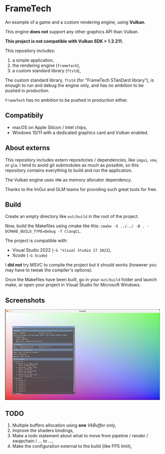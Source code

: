 # FrameTech

An example of a game and a custom rendering engine, using **Vulkan**.

This engine **does not** support any other graphics API than Vulkan.

**This project is not compatible with Vulkan SDK > 1.3.211.**

This repository includes:

1. a simple application,
2. the rendering engine (`frametech`),
3. a custom standard library (`ftstd`),

The custom standard library, `ftstd` (for "FrameTech STanDard library"), is enough to run and debug the engine only, and has no ambition to be pushed in production.

`FrameTech` has no ambition to be pushed in production either.

## Compatibily

* macOS on Apple Silicon / Intel chips,
* Windows 10/11 with a dedicated graphics card and Vulkan enabled.

## About externs

This repository includes extern repositories / dependencies, like `imgui`, `vma`, or `glm`.
I tend to avoid git submodules as much as possible, so this repository contains everything to build and run the application.

The Vulkan engine uses `VMA` as memory allocator dependency. 

Thanks to the ImGui and GLM teams for providing such great tools for free.

## Build

Create an empty directory like `out/build` in the root of the project.

Now, build the Makefiles using cmake like this: `cmake -S ../../ -B . -DCMAKE_BUILD_TYPE=Debug -T ClangCL`.

The project is compatible with:
* Visual Studio 2022 (`-G "Visual Studio 17 2022`),
* Xcode (`-G Xcode`)

I **did not** try MSVC to compile the project but it should works (however you may have to tweak the compiler's 
options).

Once the Makefiles have been built, go in your `out/build` folder and launch make,
 or open your project in Visual Studio for Microsoft Windows.

## Screenshots

![State at December 15 of 2022](docs/images/state_12152022.png "State of 15th of December, 2022")

## TODO

1. Multiple buffers allocation using **one** _VkBuffer_ only,
2. Improve the shaders bindings,
3. Make a todo statement about what to move from pipeline / render / swapchain / ... to ...,
4. Make the configuration external to the build (like FPS limit),
